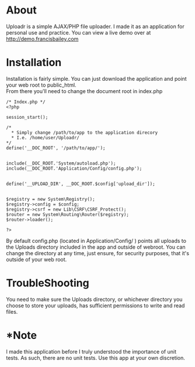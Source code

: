 About
=====================================
Uploadr is a simple AJAX/PHP file uploader.  I made it as an application for personal use and practice.
You can view a live demo over at http://demo.francisbailey.com

Installation
=====================================
Installation is fairly simple.  You can just download the application and point your web root to public_html.  
From there you'll need to change the document root in index.php

    /* Index.php */
    <?php

    session_start();

    /*
      * Simply change /path/to/app to the application direcory
      * I.e. /home/user/Uploadr/
    */
    define('__DOC_ROOT', '/path/to/app/');


    include(__DOC_ROOT.'System/autoload.php');
    include(__DOC_ROOT.'Application/Config/config.php');


    define('__UPLOAD_DIR', __DOC_ROOT.$config['upload_dir']);


    $registry = new System\Registry();
    $registry->config = $config;
    $registry->csrf = new Lib\CSRF\CSRF_Protect();
    $router = new System\Routing\Router($registry);
    $router->loader();

    ?>

By default config.php (located in Application/Config/ ) points all uploads to the Uploads directory included in the app and
outside of webroot.  You can change the directory at any time, just ensure, for security
purposes, that it's outside of your web root.

TroubleShooting
========================================
You need to make sure the Uploads directory, or whichever directory you choose to store your uploads, has sufficient
permissions to write and read files.

*Note
==============================================
I made this application before I truly understood the importance of unit tests.
As such, there are no unit tests. Use this app at your own discretion.  
